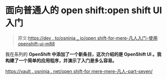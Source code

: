 # 面向普通人的 open shift:open shift UI 入门

> 原文:[https://dev . to/osninja _ io/open shift-for-mere-凡人入门-使用 openshift-ui-m88](https://dev.to/osninja_io/openshift-for-mere-mortals-getting-started-with-the-openshift-ui-m88)

我在系列的 **OpenShift 中添加了一个新条目，这次介绍的是 **OpenShift UI** 。我构建了一个简单的应用程序，并演示了入门是多么容易。**

[https://vault . osninja . net/open shift-for mere-mere-凡人-part-seven/](https://vault.osninja.net/openshift-for-mere-mortals-part-seven/)